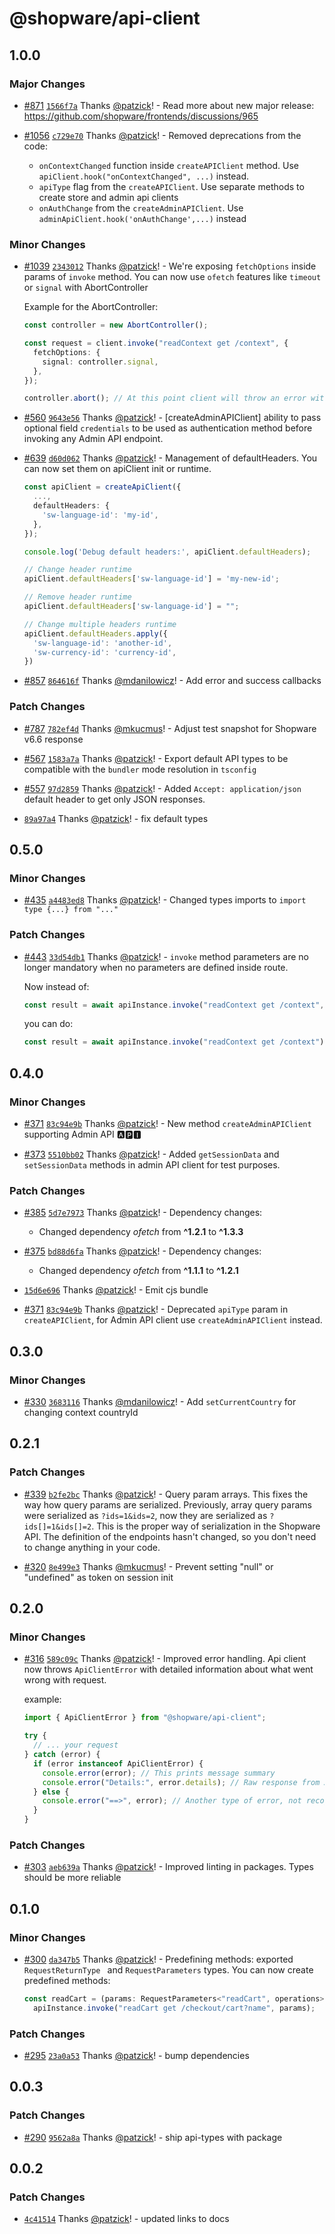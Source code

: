 # @shopware/api-client

## 1.0.0

### Major Changes

- [#871](https://github.com/shopware/frontends/pull/871) [`1566f7a`](https://github.com/shopware/frontends/commit/1566f7a3962c511b5c72e12a4a5db40c4aa5d198) Thanks [@patzick](https://github.com/patzick)! - Read more about new major release: https://github.com/shopware/frontends/discussions/965

- [#1056](https://github.com/shopware/frontends/pull/1056) [`c729e70`](https://github.com/shopware/frontends/commit/c729e7014c70d7f71edf5297104065d18e482e04) Thanks [@patzick](https://github.com/patzick)! - Removed deprecations from the code:

  - `onContextChanged` function inside `createAPIClient` method. Use `apiClient.hook("onContextChanged", ...)` instead.
  - `apiType` flag from the `createAPIClient`. Use separate methods to create store and admin api clients
  - `onAuthChange` from the `createAdminAPIClient`. Use `adminApiClient.hook('onAuthChange',...)` instead

### Minor Changes

- [#1039](https://github.com/shopware/frontends/pull/1039) [`2343012`](https://github.com/shopware/frontends/commit/2343012ad552b06557e6715055b3abc534fa2fae) Thanks [@patzick](https://github.com/patzick)! - We're exposing `fetchOptions` inside params of `invoke` method. You can now use `ofetch` features like `timeout` or `signal` with AbortController

  Example for the AbortController:

  ```ts
  const controller = new AbortController();

  const request = client.invoke("readContext get /context", {
    fetchOptions: {
      signal: controller.signal,
    },
  });

  controller.abort(); // At this point client will throw an error with the information, that the request has been cancelled
  ```

- [#560](https://github.com/shopware/frontends/pull/560) [`9643e56`](https://github.com/shopware/frontends/commit/9643e56dafba9282b75c12c96b2afb3a4738f86e) Thanks [@patzick](https://github.com/patzick)! - [createAdminAPIClient] ability to pass optional field `credentials` to be used as authentication method before invoking any Admin API endpoint.

- [#639](https://github.com/shopware/frontends/pull/639) [`d60d062`](https://github.com/shopware/frontends/commit/d60d0620c7114a2f26bb2faf24241e2cbabc8798) Thanks [@patzick](https://github.com/patzick)! - Management of defaultHeaders. You can now set them on apiClient init or runtime.

  ```ts
  const apiClient = createApiClient({
    ...,
    defaultHeaders: {
      'sw-language-id': 'my-id',
    },
  });

  console.log('Debug default headers:', apiClient.defaultHeaders);

  // Change header runtime
  apiClient.defaultHeaders['sw-language-id'] = 'my-new-id';

  // Remove header runtime
  apiClient.defaultHeaders['sw-language-id'] = "";

  // Change multiple headers runtime
  apiClient.defaultHeaders.apply({
    'sw-language-id': 'another-id',
    'sw-currency-id': 'currency-id',
  })
  ```

- [#857](https://github.com/shopware/frontends/pull/857) [`864616f`](https://github.com/shopware/frontends/commit/864616f0c9e1cbe11e434b9a04a35ff9520bcb3c) Thanks [@mdanilowicz](https://github.com/mdanilowicz)! - Add error and success callbacks

### Patch Changes

- [#787](https://github.com/shopware/frontends/pull/787) [`782ef4d`](https://github.com/shopware/frontends/commit/782ef4d417dce6e6d60992bd54f876aa4bc5f45d) Thanks [@mkucmus](https://github.com/mkucmus)! - Adjust test snapshot for Shopware v6.6 response

- [#567](https://github.com/shopware/frontends/pull/567) [`1583a7a`](https://github.com/shopware/frontends/commit/1583a7ae0d68b72fb362b625e1634e03bad68110) Thanks [@patzick](https://github.com/patzick)! - Export default API types to be compatible with the `bundler` mode resolution in `tsconfig`

- [#557](https://github.com/shopware/frontends/pull/557) [`97d2859`](https://github.com/shopware/frontends/commit/97d2859e4dcbdc563200f2f64d1a20880b675d87) Thanks [@patzick](https://github.com/patzick)! - Added `Accept: application/json` default header to get only JSON responses.

- [`89a97a4`](https://github.com/shopware/frontends/commit/89a97a45ae4a58616e41f63e9884a2a67f0a6ce8) Thanks [@patzick](https://github.com/patzick)! - fix default types

## 0.5.0

### Minor Changes

- [#435](https://github.com/shopware/frontends/pull/435) [`a4483ed8`](https://github.com/shopware/frontends/commit/a4483ed8bf9370e87aedeb81846fe9d31880b3e0) Thanks [@patzick](https://github.com/patzick)! - Changed types imports to `import type {...} from "..."`

### Patch Changes

- [#443](https://github.com/shopware/frontends/pull/443) [`33d54db1`](https://github.com/shopware/frontends/commit/33d54db1bd66146a14781c45b1124547f4276866) Thanks [@patzick](https://github.com/patzick)! - `invoke` method parameters are no longer mandatory when no parameters are defined inside route.

  Now instead of:

  ```ts
  const result = await apiInstance.invoke("readContext get /context", {});
  ```

  you can do:

  ```ts
  const result = await apiInstance.invoke("readContext get /context");
  ```

## 0.4.0

### Minor Changes

- [#371](https://github.com/shopware/frontends/pull/371) [`83c94e9b`](https://github.com/shopware/frontends/commit/83c94e9bb609533c4a1275cbf3822b0fc2ea1dd5) Thanks [@patzick](https://github.com/patzick)! - New method `createAdminAPIClient` supporting Admin API 🅰🅿🅸

- [#373](https://github.com/shopware/frontends/pull/373) [`5510bb02`](https://github.com/shopware/frontends/commit/5510bb028b1fea4c63d677850f50bb7b5a1cf01a) Thanks [@patzick](https://github.com/patzick)! - Added `getSessionData` and `setSessionData` methods in admin API client for test purposes.

### Patch Changes

- [#385](https://github.com/shopware/frontends/pull/385) [`5d7e7973`](https://github.com/shopware/frontends/commit/5d7e7973437a4d74d19ec2fa0765c6d927bf8b2a) Thanks [@patzick](https://github.com/patzick)! - Dependency changes:

  - Changed dependency _ofetch_ from **^1.2.1** to **^1.3.3**

- [#375](https://github.com/shopware/frontends/pull/375) [`bd88d6fa`](https://github.com/shopware/frontends/commit/bd88d6fa95de2b90f8a1e08e34159b46c5932b3b) Thanks [@patzick](https://github.com/patzick)! - Dependency changes:

  - Changed dependency _ofetch_ from **^1.1.1** to **^1.2.1**

- [`15d6e696`](https://github.com/shopware/frontends/commit/15d6e69616bd9bc5ad32f2a5f697e00c45a94784) Thanks [@patzick](https://github.com/patzick)! - Emit cjs bundle

- [#371](https://github.com/shopware/frontends/pull/371) [`83c94e9b`](https://github.com/shopware/frontends/commit/83c94e9bb609533c4a1275cbf3822b0fc2ea1dd5) Thanks [@patzick](https://github.com/patzick)! - Deprecated `apiType` param in `createAPIClient`, for Admin API client use `createAdminAPIClient` instead.

## 0.3.0

### Minor Changes

- [#330](https://github.com/shopware/frontends/pull/330) [`3683116`](https://github.com/shopware/frontends/commit/3683116588a7ef75e750fc33deee119f038c88e8) Thanks [@mdanilowicz](https://github.com/mdanilowicz)! - Add `setCurrentCountry` for changing context countryId

## 0.2.1

### Patch Changes

- [#339](https://github.com/shopware/frontends/pull/339) [`b2fe2bc`](https://github.com/shopware/frontends/commit/b2fe2bc84bc4f3381bc16b9216a935f3c317b0d4) Thanks [@patzick](https://github.com/patzick)! - Query param arrays. This fixes the way how query params are serialized. Previously, array query params were serialized as `?ids=1&ids=2`, now they are serialized as `?ids[]=1&ids[]=2`. This is the proper way of serialization in the Shopware API.
  The definition of the endpoints hasn't changed, so you don't need to change anything in your code.

- [#320](https://github.com/shopware/frontends/pull/320) [`8e499e3`](https://github.com/shopware/frontends/commit/8e499e35b3a1a7dc4d1382f8f99b8fc3426e4ac9) Thanks [@mkucmus](https://github.com/mkucmus)! - Prevent setting "null" or "undefined" as token on session init

## 0.2.0

### Minor Changes

- [#316](https://github.com/shopware/frontends/pull/316) [`589c09c`](https://github.com/shopware/frontends/commit/589c09cdd9dee0db172c371afc5ecd740bdb4723) Thanks [@patzick](https://github.com/patzick)! - Improved error handling. Api client now throws `ApiClientError` with detailed information about what went wrong with request.

  example:

  ```typescript
  import { ApiClientError } from "@shopware/api-client";

  try {
    // ... your request
  } catch (error) {
    if (error instanceof ApiClientError) {
      console.error(error); // This prints message summary
      console.error("Details:", error.details); // Raw response from API
    } else {
      console.error("==>", error); // Another type of error, not recognized by API client
    }
  }
  ```

### Patch Changes

- [#303](https://github.com/shopware/frontends/pull/303) [`aeb639a`](https://github.com/shopware/frontends/commit/aeb639a3244f812c275145345618e5bc0045be0d) Thanks [@patzick](https://github.com/patzick)! - Improved linting in packages. Types should be more reliable

## 0.1.0

### Minor Changes

- [#300](https://github.com/shopware/frontends/pull/300) [`da347b5`](https://github.com/shopware/frontends/commit/da347b548aea93afaab1cc9ebab63f732ecdb964) Thanks [@patzick](https://github.com/patzick)! - Predefining methods: exported `RequestReturnType ` and `RequestParameters` types. You can now create predefined methods:

  ```typescript
  const readCart = (params: RequestParameters<"readCart", operations>) =>
    apiInstance.invoke("readCart get /checkout/cart?name", params);
  ```

### Patch Changes

- [#295](https://github.com/shopware/frontends/pull/295) [`23a0a53`](https://github.com/shopware/frontends/commit/23a0a532410990c0075ea7fff622949ccdecfd49) Thanks [@patzick](https://github.com/patzick)! - bump dependencies

## 0.0.3

### Patch Changes

- [#290](https://github.com/shopware/frontends/pull/290) [`9562a8a`](https://github.com/shopware/frontends/commit/9562a8add35751093d766017abba474f0ad578f8) Thanks [@patzick](https://github.com/patzick)! - ship api-types with package

## 0.0.2

### Patch Changes

- [`4c41514`](https://github.com/shopware/frontends/commit/4c41514f44f0c0769fe82bfea2ea9ad34519b9cd) Thanks [@patzick](https://github.com/patzick)! - updated links to docs
